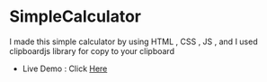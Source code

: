 # SimpleCalculator
I made this simple calculator by using HTML , CSS , JS , and I used clipboardjs library for copy to your clipboard
* Live Demo : Click [Here](https://monsef1234.github.io/SimpleCalculator/)
